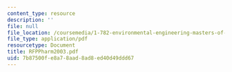 ```yaml
---
content_type: resource
description: ''
file: null
file_location: /coursemedia/1-782-environmental-engineering-masters-of-engineering-project-fall-2003-spring-2004/7b87500fe8a78aad8ad8ed40d49ddd67_RFPPharm2003.pdf
file_type: application/pdf
resourcetype: Document
title: RFPPharm2003.pdf
uid: 7b87500f-e8a7-8aad-8ad8-ed40d49ddd67
---
```

